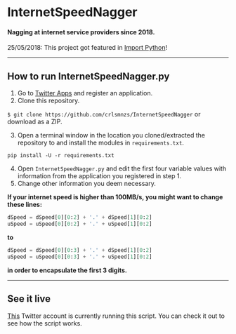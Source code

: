 # InternetSpeedNagger
#### Nagging at internet service providers since 2018.

25/05/2018: This project got featured in [Import Python](http://importpython.com)!

***

## How to run InternetSpeedNagger.py
1. Go to [Twitter Apps](https://apps.twitter.com/) and register an application.
2. Clone this repository.

  `$ git clone https://github.com/crlsmnzs/InternetSpeedNagger`
  or download as a ZIP.

3. Open a terminal window in the location you cloned/extracted the repository to and install the modules in `requirements.txt`.

  `pip install -U -r requirements.txt`

4. Open `InternetSpeedNagger.py` and edit the first four variable values with information from the application you registered in step 1.
5. Change other information you deem necessary.


**If your internet speed is higher than 100MB/s, you might want to change these lines:**

  ```python
  dSpeed = dSpeed[0][0:2] + '.' + dSpeed[1][0:2]
  uSpeed = uSpeed[0][0:2] + '.' + uSpeed[1][0:2]
  ```

**to**

  ```python
  dSpeed = dSpeed[0][0:3] + '.' + dSpeed[1][0:2]
  uSpeed = uSpeed[0][0:3] + '.' + uSpeed[1][0:2]
  ```
**in order to encapsulate the first 3 digits.**

*** 

## See it live
[This](https://twitter.com/eusoumeo) Twitter account is currently running this script. You can check it out to see how the script works.
